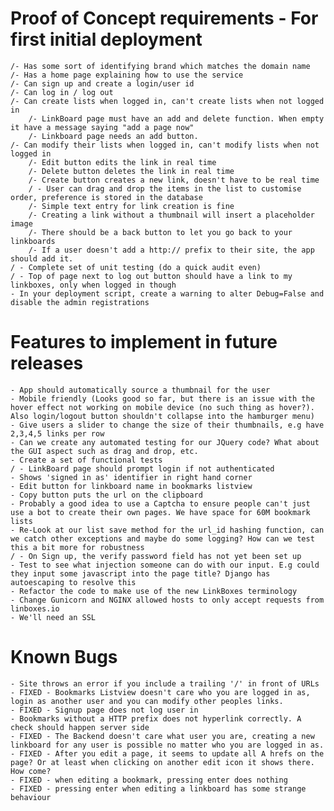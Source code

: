 # Proof of Concept requirements - For first initial deployment
	/- Has some sort of identifying brand which matches the domain name
	/- Has a home page explaining how to use the service
	/- Can sign up and create a login/user id
	/- Can log in / log out
	/- Can create lists when logged in, can't create lists when not logged in
		/- LinkBoard page must have an add and delete function. When empty it have a message saying "add a page now"
		/- Linkboard page needs an add button. 
	/- Can modify their lists when logged in, can't modify lists when not logged in
		/- Edit button edits the link in real time
		/- Delete button deletes the link in real time
		/- Create button creates a new link, doesn't have to be real time
		/ - User can drag and drop the items in the list to customise order, preference is stored in the database
		/- Simple text entry for link creation is fine
		/- Creating a link without a thumbnail will insert a placeholder image    
		/- There should be a back button to let you go back to your linkboards
		/- If a user doesn't add a http:// prefix to their site, the app should add it.
	/ - Complete set of unit testing (do a quick audit even)
	/ - Top of page next to log out button should have a link to my linkboxes, only when logged in though
	- In your deployment script, create a warning to alter Debug=False and disable the admin registrations

# Features to implement in future releases
	- App should automatically source a thumbnail for the user
	- Mobile friendly (Looks good so far, but there is an issue with the hover effect not working on mobile device (no such thing as hover?). Also login/logout button shouldn't collapse into the hamburger menu)
	- Give users a slider to change the size of their thumbnails, e.g have 2,3,4,5 links per row
	- Can we create any automated testing for our JQuery code? What about the GUI aspect such as drag and drop, etc.
	- Create a set of functional tests	
	/ - LinkBoard page should prompt login if not authenticated
	- Shows 'signed in as' identifier in right hand corner
	- Edit button for linkboard name in bookmarks listview
	- Copy button puts the url on the clipboard
	- Probably a good idea to use a Captcha to ensure people can't just use a bot to create their own pages. We have space for 60M bookmark lists
	- Re-Look at our list save method for the url_id hashing function, can we catch other exceptions and maybe do some logging? How can we test this a bit more for robustness 
	/ - On Sign up, the verify password field has not yet been set up
	- Test to see what injection someone can do with our input. E.g could they input some javascript into the page title? Django has autoescaping to resolve this
	- Refactor the code to make use of the new LinkBoxes terminology
	- Change Gunicorn and NGINX allowed hosts to only accept requests from linboxes.io
	- We'll need an SSL

# Known Bugs
	- Site throws an error if you include a trailing '/' in front of URLs	
	- FIXED - Bookmarks Listview doesn't care who you are logged in as, login as another user and you can modify other peoples links.
	- FIXED - Signup page does not log user in
	- Bookmarks without a HTTP prefix does not hyperlink correctly. A check should happen server side
	- FIXED - The Backend doesn't care what user you are, creating a new linkboard for any user is possible no matter who you are logged in as.
	- FIXED - After you edit a page, it seems to update all A hrefs on the page? Or at least when clicking on another edit icon it shows there. How come? 
	- FIXED - when editing a bookmark, pressing enter does nothing
	- FIXED - pressing enter when editing a linkboard has some strange behaviour
